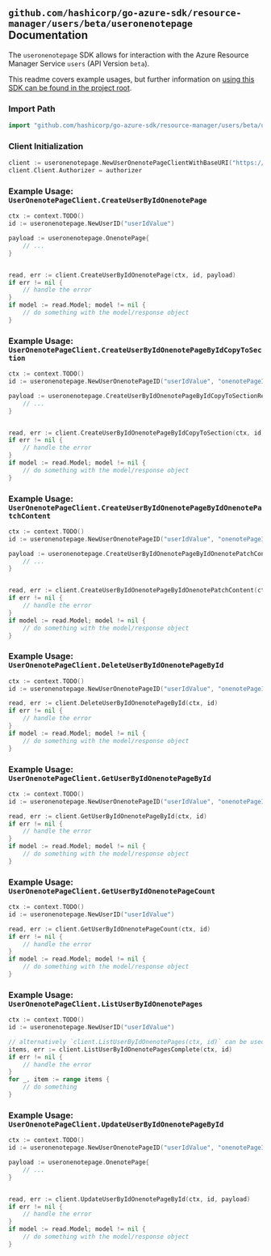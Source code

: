 
## `github.com/hashicorp/go-azure-sdk/resource-manager/users/beta/useronenotepage` Documentation

The `useronenotepage` SDK allows for interaction with the Azure Resource Manager Service `users` (API Version `beta`).

This readme covers example usages, but further information on [using this SDK can be found in the project root](https://github.com/hashicorp/go-azure-sdk/tree/main/docs).

### Import Path

```go
import "github.com/hashicorp/go-azure-sdk/resource-manager/users/beta/useronenotepage"
```


### Client Initialization

```go
client := useronenotepage.NewUserOnenotePageClientWithBaseURI("https://management.azure.com")
client.Client.Authorizer = authorizer
```


### Example Usage: `UserOnenotePageClient.CreateUserByIdOnenotePage`

```go
ctx := context.TODO()
id := useronenotepage.NewUserID("userIdValue")

payload := useronenotepage.OnenotePage{
	// ...
}


read, err := client.CreateUserByIdOnenotePage(ctx, id, payload)
if err != nil {
	// handle the error
}
if model := read.Model; model != nil {
	// do something with the model/response object
}
```


### Example Usage: `UserOnenotePageClient.CreateUserByIdOnenotePageByIdCopyToSection`

```go
ctx := context.TODO()
id := useronenotepage.NewUserOnenotePageID("userIdValue", "onenotePageIdValue")

payload := useronenotepage.CreateUserByIdOnenotePageByIdCopyToSectionRequest{
	// ...
}


read, err := client.CreateUserByIdOnenotePageByIdCopyToSection(ctx, id, payload)
if err != nil {
	// handle the error
}
if model := read.Model; model != nil {
	// do something with the model/response object
}
```


### Example Usage: `UserOnenotePageClient.CreateUserByIdOnenotePageByIdOnenotePatchContent`

```go
ctx := context.TODO()
id := useronenotepage.NewUserOnenotePageID("userIdValue", "onenotePageIdValue")

payload := useronenotepage.CreateUserByIdOnenotePageByIdOnenotePatchContentRequest{
	// ...
}


read, err := client.CreateUserByIdOnenotePageByIdOnenotePatchContent(ctx, id, payload)
if err != nil {
	// handle the error
}
if model := read.Model; model != nil {
	// do something with the model/response object
}
```


### Example Usage: `UserOnenotePageClient.DeleteUserByIdOnenotePageById`

```go
ctx := context.TODO()
id := useronenotepage.NewUserOnenotePageID("userIdValue", "onenotePageIdValue")

read, err := client.DeleteUserByIdOnenotePageById(ctx, id)
if err != nil {
	// handle the error
}
if model := read.Model; model != nil {
	// do something with the model/response object
}
```


### Example Usage: `UserOnenotePageClient.GetUserByIdOnenotePageById`

```go
ctx := context.TODO()
id := useronenotepage.NewUserOnenotePageID("userIdValue", "onenotePageIdValue")

read, err := client.GetUserByIdOnenotePageById(ctx, id)
if err != nil {
	// handle the error
}
if model := read.Model; model != nil {
	// do something with the model/response object
}
```


### Example Usage: `UserOnenotePageClient.GetUserByIdOnenotePageCount`

```go
ctx := context.TODO()
id := useronenotepage.NewUserID("userIdValue")

read, err := client.GetUserByIdOnenotePageCount(ctx, id)
if err != nil {
	// handle the error
}
if model := read.Model; model != nil {
	// do something with the model/response object
}
```


### Example Usage: `UserOnenotePageClient.ListUserByIdOnenotePages`

```go
ctx := context.TODO()
id := useronenotepage.NewUserID("userIdValue")

// alternatively `client.ListUserByIdOnenotePages(ctx, id)` can be used to do batched pagination
items, err := client.ListUserByIdOnenotePagesComplete(ctx, id)
if err != nil {
	// handle the error
}
for _, item := range items {
	// do something
}
```


### Example Usage: `UserOnenotePageClient.UpdateUserByIdOnenotePageById`

```go
ctx := context.TODO()
id := useronenotepage.NewUserOnenotePageID("userIdValue", "onenotePageIdValue")

payload := useronenotepage.OnenotePage{
	// ...
}


read, err := client.UpdateUserByIdOnenotePageById(ctx, id, payload)
if err != nil {
	// handle the error
}
if model := read.Model; model != nil {
	// do something with the model/response object
}
```
